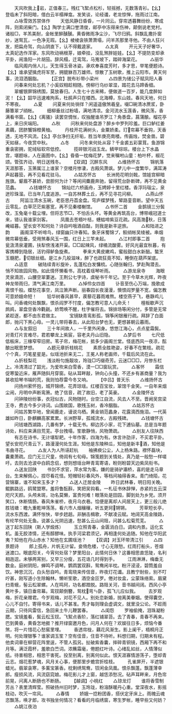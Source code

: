 <!-- { "loadSidebar": true } -->
　　天风吹我上岩，正值春三。残红飞絮点松杉，轻摇撼，无数落青衫。【幺】登临未了斜阳暗，借白云半榻禅龛。发笑谈，论经谶，老龙惊惮，拖雨过江南。
　　△咏雪效苏禁体作
　　天低风静日昏昏，一片同云。穿帘透暮舞纷纷，寒成阵，则索闭柴门。【幺】陶学士满口誉清俊，邮亭中冻得来伤神，颠倒说老党村。诸般□，羊羔美耐，金帐里醉醺醺。黄昏微雨净尘沙，飞尽归鸦。斜飘乱撒扑窗纱，迷鸳瓦，一色净无瑕。【幺】棱棱衾铁萧萧塌，问羊羔那里寻他。不由人狂兴发，把扁舟驾，向山阴直下，认不得戴逵家。
　　△太真
　　开元天子好奢华，太真妃选作浑家。东风吹动祸根芽，娘牵挂，没乱煞胖娃娃。【幺】不提防变却承平卦，闹渔阳一片胡笳。辞风榻，迁鸾驾，马嵬坡下，踏碎海棠花。
　　△丽华
　　临风阁内俏人儿，天生得玉骨冰姿。承欢奉喜度芳时，多才思，举笔便题诗。【幺】谁承望擒虎将军至，拥貔貅百万雄师。惊散了玉树歌，推上云阳市。黄天何事，流泪洒胭脂。
　　【正宫】脱布衫带小梁州
　　△四景为储公子赋凤阳人春
　　问春来何处忘机？小奚奴相趁相随。傍柳行乌纱翠湿，踏花去马蹄香细。
　　翠幄银屏锦绣围，莫放春归。人生七十古来稀，便做道一百岁，能几度醉如泥！【幺】韶华迅速难拘系，杜鹃声只在楼西。北海樽，东山妓。春风天地，何日不寒夜。
　　△夏
　　问夏来何处徜徉？闲遥遥傲煞羲皇。啜□碗清冰蔗浆，卧藤簟翠ブ绡帐。
　　细柳垂丝过粉墙，满地清凉。金河流水玉莲香，微风荡，香满看书窗。【幺】《离骚》读罢空惆怅，叹独醒谁吊罗江？角黍盘，菖蒲酿。榴花亭上，来日庆端阳。
　　△秋
　　问秋来何处盘游？醉乡中罗列珍羞。巨口鲈红姜素藕，团脐蟹锦橙黄柚。
　　丹桂开花满树头，金粟娇柔。玎帘幕不垂钩，天香透，无地不风流。【幺】亭台净扫无纤垢，胜当年庚亮南楼。传画烛，焚金兽。碧天如昼，今夜赏中秋。
　　△冬
　　问冬来何处从容？千金裘五彩蒙茸。鱼游锦重衾密拥，驼绒毡软帘低控。
　　揽碎银河战玉龙。鳞甲琮琮。楼台上下水晶宫，堪题咏，人在画图中。【幺】昏昏一枕梅花梦，觉来嘱咐山童：柏叶杯，椒花颂。管弦齐动，明日送残冬。
　　【双调】沉醉东风
　　△维扬怀古
　　锦帆落天涯那答，玉箫属江上谁家？空楼月惨凄，古殿风萧飒。梦儿中一度繁华，满耳涛声起暮笳，再不见看花驻马。
　　△姑苏怀古
　　长洲苑花明剑戟，馆娃宫柳暗旌旗。颦眉不甚娇，尝胆何为计？等闲间麋鹿奔驰，留得荒台卧断碑，再不见黄金范蠡。
　　△钱塘怀古
　　锦灿烂六桥画舟，玉娉婷十里红楼。香浮玛瑙尘，泉迸珍珠溜。已当年几度追游。一自苏林葬土丘，再不见寻花问柳。
　　△燕山怀古
　　阿监泣清水玉碗，老臣思丹荔金盘。穹庐蝶梦残，辇路銮音断。望中天五云零乱，白草茫茫紫塞宽，再不见秦楼榭馆。
　　△书怀二首
　　金鹊镜三分鬓改，玉兔毫十载尘埋。但将志节□，不怕舌头坏。等黄金再筑高台，博带峨冠道士来，错认我谁家剑客。
　　凤凰去苍梧叶桔，蟪蛄啼紫豆花疏。风高渤秋，日落崦嵫暮。望长安不知何处？诗自吟哦酒自酤，则我是新丰逆旅。
　　△和陆进之韵
　　画阁深不听啼鸟，绿窗幽只许春知。象牙床蜀锦ブ，鲛绡帐吴绫被。串烟微帘幕低垂，受用煞春风玉一围，红日上三竿未起。
　　△江村即事二首
　　抱瓮汲清泉灌圃，扶犁傍浅渚开渠。□□起辣风，绿橘流酸雾。好风光最宜秋暮，有客携樽到隐居，活钓得鲈鱼旋煮。
　　拳来大黄皮嫩鸡，蜜般甜白水新醅。螯烹玉髓肥，切银丝细。是江乡几般滋味，醉了也疏狂竟不知，睡倒在葫芦架底。
　　△适意
　　破陆续青衫旋补，乱蓬松白发慵梳。心随张翰归，梦赴陶潜去。悄不知故园风物。如此情怀懒看书，高枕着瑶琴听雨。
　　△游龙泉寺
　　海眼灵泉滴沥，山腰空翠萋迷。王荆公七字诗，虞秘书千年记。至于今草木光辉，昨夜神龙带雨归，清气满江南万里。
　　△悼伶女四首
　　讣音至伤心万端，挽歌成离恨千般。蝶愁花事空，凤泣箫声断。丽春园长夜漫漫，懊恨阎罗量不宽，偏怎教可意娇娥命短！
　　铅华树春风甚早，蒺藜花暮雨难熬。楼空燕子飞，巷静鸡儿叫。问香魂何处飘飘，恨杀阎罗不忖度，偏怎教可意人儿命夭！
　　檀板歇声沉鹧鸪，翠盘空香冷氍毹。娇莺唤不醒，杜字催将去。锦排场等闲分付，多管是无常紧趁逐，都不由东君做主。
　　宝镜缺青鸾影孤，锦筝闲银雁行疏。拜辞了白面郎，抛闪下黑心母。一灵儿带将春去，从此阳台梦也无，更想甚朝云暮雨。
　　△与友叙旧
　　三十年间故人，一千里外闲身。悠悠江海心，点点星霜鬓。对青灯片言难尽，君若攀龙上紫宸，容老夫丹山旧隐。
　　△梦后书
　　七尺低低板床，三椽窄窄旧房。苇子帘，梅花帐，抵多少画阁兰堂。怪底西风一夜凉，酝酿出眠思梦想。
　　△题元章折枝桃花
　　素质全胜艳姿，好春不在繁枝。疏花个个真，巧笔星星是。似瑶池折来无二，王冕人称老画师，千载后风流在此。
　　△折枝梨花
　　浅淡粉匀施靓妆，玲珑□巧缀奇芳。云迷□□□，月惨东栏上。冷清清过了韶光，为爱吹来白雪香，漠一□□窗玩赏。
　　△客怀
　　霜信促寒蛩近床，雁声随斜月穿窗。砧从耳畔敲，钟向心头撞，不还乡有甚商量？我为甚收拾琴书端的荒，我则怕荐雷今冬又响。
　　【中吕】普天乐
　　△维扬怀古
　　问扬州萦怀抱，城开锦绣，花弄琼瑶。红楼百宝妆，翠馆千金笑。一自年来烟尘闹，月明中声断鸾箫。绝了信音，疏了故旧，老了英豪。
　　△金陵怀古
　　问钟陵纷纷事，衣冠似古，风物随时。台空江自流，风去人不至。晋阙吴宫梁王寺，费古今多少诗词。山围故国，歌残玉树，香冷胭脂。
　　△姑苏怀古
　　问姑苏繁华地，曾闻鹿走，谩说乌栖。黄金销范蠡身，花露滴西施泪。一代英雄如昨日，卧麒麟高冢累累。长洲野草，孤城流水，古殿残碑。
　　△钱塘怀古
　　问钱塘西湖路，几番有梦，十载无书。柳边苏小家，花下逋仙墓。总是当年题诗处，料应来满目荒芜。亭台拽塌，笙歌静悄，风物萧疏。
　　△别友人往陕西
　　有志在诗书，无计堪犁耙。十年作客，四海为有。休言许劭评，不买君平卦。望长安咫尺青云下，路漫漫何处生涯。知他是东陵种瓜，知他是新丰酒，知他是韦曲寻花。
　　△友人为人所诬赶杭
　　袖拂瘐公尘，人上杨朱路。襟怀磊块，囊橐萧疏。应门无三尺童，倚闾有七旬母。锦笺题到关情处，真乃是一般愁一样嗟吁。去则去沧波中白鸥念侣，想则想瑶台畔青鸾寄语，盼则盼碧天边紫凤衔书。
　　△送友回陕
　　书剑不求官，萍水常为客。嫌的是骑驴灞桥，喜的是走马章台。生来解佩心，捏尽看花怪。短帽轻衫春风外，等档间袖得香来。青门绮陌，花营锦寨，谁不知宋玉多才？
　　△送人迁居金陵
　　昨日武林春，明日阳关晚。鲲鹏路远，鸥鹭盟寒。羞将鲁酝斟，笑把吴钩看。一札征书休辞惮，赤紧的五云深咫尺天颜。头颅未斑，功名莫懒，富贵何难！眼落处是田园，脚到处为乡党。须开笑口，休断情肠。春风朱雀桥，夜月乌衣巷。恰便是离却人间居天上，更三般儿绝胜钱塘：瞻九重乾坤荡荡，看六市人烟穰穰，听五更珂锵锵。
　　芳草短长亭，流水东西渡。满怀怅怏，举步趑趄。非酬击楫歌，不献凌云赋。地阔天高金陵路，有纶竿何处无鱼。说甚么光阴迅速，愁甚么云山间阻，问甚么松菊荒芜。
　　△送丁起东回陕（斯人学煅炼）
　　玉立照青春，金匮消白日。调和内景。运化玄机。虽无胶漆情，还有醇醪味。执手河梁君须记，再相逢何处追随。知他在华阳武夷？知他在丹山赤水？知他在玄圃瑶池？
　　【双调】对玉环带清江引
　　△四景题诗
　　郎上孤舟，片帆无计留。妾倚危楼，寸心无限愁。红雨打船头，苍烟迷渡口。眼底阳关，今宵何处宿？梦里阳台，此情何日休？这番相思直恁陡，名利相迤逗。未够两宵别，又早三分瘦，五花诰几时得到手。
　　江雨淋淋，梅垂无数金。庭树阴阳，蝉鸣不调琴。鹦鹉罢双斟，鸳鸯闲半枕。粉汗浸浸，碧筒羞自饮。神思沉沉，白头愁自吟。青鸾晓来传信音，昨夜灯花谶。且教宁耐些，别不叮咛甚，刚写道小生除翰林。懒听笙歌，酒空金叵罗。倦对妆盒，尘蒙珠络索。眉黛扫青蛾，髻云松翠螺。人在鸣珂，功名都蹬脱。路阻关河，音书越间阔。西风小亭黄叶多，镇日垂帘幕。鸾钗颠倒簪，鸳枕弯ㄣ卧，孤飞儿应似我。
　　去岁观梅，折花亲赠君。今岁观梅，对花不见人。别处恋新婚，抛离美眷姻。使得囊空，心儿不自忖。寄得书来，话儿不甚准。秀才每则理会虚调文，就里没公论。不趁雨云期，只待风雷信，急回来土牛儿鞭罢春。
　　△闺怨
　　罗袖偷掩，泪珠凝粉腮。宝镜羞看，鬓云松玉钗。飞絮点香阶，落红铺翠苔。去了青春，青春不再来。巴到黄昏，黄昏怎地捱？推开绿窗邀月色，问月人何在？欢娱往日多，烦恼今番煞，将一片惜花心愁窖里埋。
　　香透帘栊，藕花风渐生。影上阑干，梧桐月正明。何处理银筝？谁家调玉笙？空有佳音，住音不待听。料想归期，归期未有程。他卖词章在柳营花阵里逞，不管人孤另。扯破紫香囊，摔碎青铜镜，西厢下再不和月等。满泛霞杯，羞歌白苎词。浓蘸霜毫，倦题红叶诗。心绪乱如丝，人情薄似纸。待害相思，相思干害死。投至别离，别离何似此。恨天涯寡情游荡子，堕却青云志。烟花惹梦魂，风月关心事，便那里步蟾宫折桂枝。
　　孔雀屏开，半遮银蜡光。翡翠衾寒，多薰宝篆香。枕剩绣鸳鸯，钗闲金凤凰。恨杀飘蓬。飘蓬薄幸郎。瘦损风流，风流窈窕娘。梅花影儿才上窗，越恁添愁况。砧声耳畔来，月色帘前晃，问离人断肠也不断肠。
　　【越调】小桃红
　　△琼龙灯
　　谁将香雪制芳丛？表里清辉莹。照破扬州旧时梦，玉玲珑，粉溶酥暖丹心重。堂深夜水，影摇枝动，吹灭一帘风。
　　△春情
　　娇娥一捻粉团香，搭伏定牙床上。雨魄云魂恣飘荡，唤才郎，攻书独坐何情况？看看的月临绣窗，寒生罗帐，睡早些又何妨？
　　△姚江夜泊
